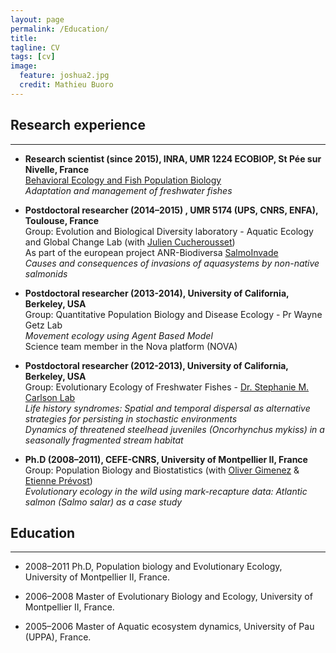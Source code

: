 ```yaml
---
layout: page
permalink: /Education/
title: 
tagline: CV
tags: [cv]
image:
  feature: joshua2.jpg
  credit: Mathieu Buoro
---
```



## Research experience  
---


* **Research scientist (since 2015), INRA, UMR 1224 ECOBIOP, St Pée sur Nivelle, France**  
[Behavioral Ecology and Fish Population Biology](http://www6.bordeaux-aquitaine.inra.fr/st_pee_eng/UMR-Ecobiop)  
*Adaptation and management of freshwater fishes*

* **Postdoctoral researcher (2014–2015) , UMR 5174 (UPS, CNRS, ENFA), Toulouse, France**  
Group: Evolution and Biological Diversity laboratory - Aquatic Ecology and Global Change  Lab  (with [Julien Cucherousset](http://www.juliencucherousset.fr/file/Home.html))  
As part of the european project ANR-Biodiversa [SalmoInvade](http://bioenv.gu.se/english/salmoinvade)  
*Causes and consequences of invasions of aquasystems by non-native salmonids*  


* **Postdoctoral researcher (2013-2014), University of California, Berkeley, USA**  
Group: Quantitative Population Biology and Disease Ecology - Pr Wayne Getz Lab  
*Movement ecology using Agent Based Model*  
Science team member in the Nova platform (NOVA)  


* **Postdoctoral researcher (2012-2013), University of California, Berkeley, USA**  
Group: Evolutionary Ecology of Freshwater Fishes - [Dr. Stephanie M. Carlson Lab](http://nature.berkeley.edu/carlsonlab/)  
*Life history syndromes: Spatial and temporal dispersal as alternative strategies for persisting in stochastic environments  
Dynamics of threatened steelhead juveniles (Oncorhynchus mykiss) in a seasonally fragmented stream habitat*  


* **Ph.D (2008–2011), CEFE-CNRS, University of Montpellier II, France**  
Group: Population Biology and Biostatistics  (with [Oliver Gimenez](https://oliviergimenez.wordpress.com/) & [Etienne Prévost](https://www6.bordeaux-aquitaine.inra.fr/st_pee/UMR-Ecobiop/Fiches-chercheurs/Etienne-Prevost))  
*Evolutionary ecology in the wild using mark-recapture data: Atlantic salmon (Salmo salar) as a case study*  

## Education  
---

* 2008–2011 Ph.D, Population biology and Evolutionary Ecology, University of Montpellier II, France.  

* 2006–2008 Master of Evolutionary Biology and Ecology, University of Montpellier II, France.

* 2005–2006 Master of Aquatic ecosystem dynamics, University of Pau (UPPA), France.  
